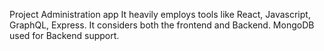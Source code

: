 
Project Administration app
It heavily employs tools like React, Javascript, GraphQL, Express. 
It considers both the frontend and Backend.
MongoDB used for Backend support.
